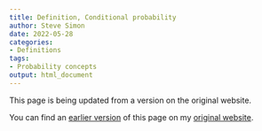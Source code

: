 ```yaml
---
title: Definition, Conditional probability
author: Steve Simon
date: 2022-05-28
categories:
- Definitions
tags:
- Probability concepts
output: html_document
---
```


This page is being updated from a version on the original website.

<!---More--->


You can find an [earlier version][sim1] of this page on my [original website][sim2].

[sim1]: http://www.pmean.com/definitions/conditional.htm
[sim2]: http://www.pmean.com/original_site.html
